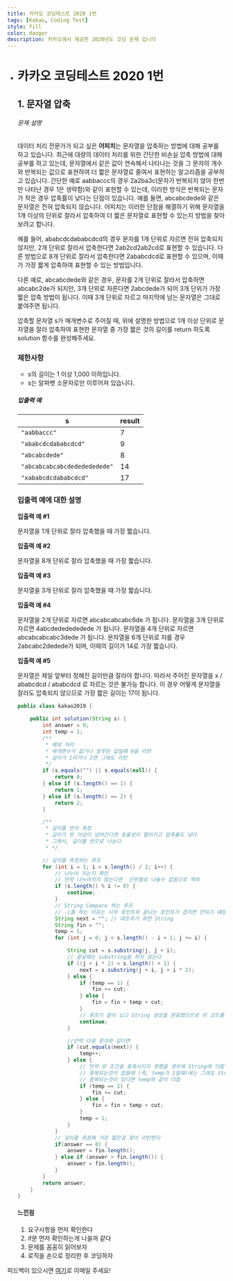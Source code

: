 ```yaml
---
title: 카카오 코딩테스트 2020 1번
tags: [Kakao, Coding Test]
style: fill
color: danger
description: 카카오에서 제공한 2020년도 코딩 문제 입니다
---
```


- # 카카오 코딩테스트 2020 1번

  

  ## 1. 문자열 압축

  ###### 문제 설명

  데이터 처리 전문가가 되고 싶은 **어피치**는 문자열을 압축하는 방법에 대해 공부를 하고 있습니다. 최근에 대량의 데이터 처리를 위한 간단한 비손실 압축 방법에 대해 공부를 하고 있는데, 문자열에서 같은 값이 연속해서 나타나는 것을 그 문자의 개수와 반복되는 값으로 표현하여 더 짧은 문자열로 줄여서 표현하는 알고리즘을 공부하고 있습니다.
  간단한 예로 aabbaccc의 경우 2a2ba3c(문자가 반복되지 않아 한번만 나타난 경우 1은 생략함)와 같이 표현할 수 있는데, 이러한 방식은 반복되는 문자가 적은 경우 압축률이 낮다는 단점이 있습니다. 예를 들면, abcabcdede와 같은 문자열은 전혀 압축되지 않습니다. 어피치는 이러한 단점을 해결하기 위해 문자열을 1개 이상의 단위로 잘라서 압축하여 더 짧은 문자열로 표현할 수 있는지 방법을 찾아보려고 합니다.

  예를 들어, ababcdcdababcdcd의 경우 문자를 1개 단위로 자르면 전혀 압축되지 않지만, 2개 단위로 잘라서 압축한다면 2ab2cd2ab2cd로 표현할 수 있습니다. 다른 방법으로 8개 단위로 잘라서 압축한다면 2ababcdcd로 표현할 수 있으며, 이때가 가장 짧게 압축하여 표현할 수 있는 방법입니다.

  다른 예로, abcabcdede와 같은 경우, 문자를 2개 단위로 잘라서 압축하면 abcabc2de가 되지만, 3개 단위로 자른다면 2abcdede가 되어 3개 단위가 가장 짧은 압축 방법이 됩니다. 이때 3개 단위로 자르고 마지막에 남는 문자열은 그대로 붙여주면 됩니다.

  압축할 문자열 s가 매개변수로 주어질 때, 위에 설명한 방법으로 1개 이상 단위로 문자열을 잘라 압축하여 표현한 문자열 중 가장 짧은 것의 길이를 return 하도록 solution 함수를 완성해주세요.

  ### 제한사항

  - s의 길이는 1 이상 1,000 이하입니다.
  - s는 알파벳 소문자로만 이루어져 있습니다.

  ##### 입출력 예

  | s                            | result |
  | ---------------------------- | ------ |
  | `"aabbaccc"`                 | 7      |
  | `"ababcdcdababcdcd"`         | 9      |
  | `"abcabcdede"`               | 8      |
  | `"abcabcabcabcdededededede"` | 14     |
  | `"xababcdcdababcdcd"`        | 17     |

  ### 입출력 예에 대한 설명

  **입출력 예 #1**

  문자열을 1개 단위로 잘라 압축했을 때 가장 짧습니다.

  **입출력 예 #2**

  문자열을 8개 단위로 잘라 압축했을 때 가장 짧습니다.

  **입출력 예 #3**

  문자열을 3개 단위로 잘라 압축했을 때 가장 짧습니다.

  **입출력 예 #4**

  문자열을 2개 단위로 자르면 abcabcabcabc6de 가 됩니다.
  문자열을 3개 단위로 자르면 4abcdededededede 가 됩니다.
  문자열을 4개 단위로 자르면 abcabcabcabc3dede 가 됩니다.
  문자열을 6개 단위로 자를 경우 2abcabc2dedede가 되며, 이때의 길이가 14로 가장 짧습니다.

  **입출력 예 #5**

  문자열은 제일 앞부터 정해진 길이만큼 잘라야 합니다.
  따라서 주어진 문자열을 x / ababcdcd / ababcdcd 로 자르는 것은 불가능 합니다.
  이 경우 어떻게 문자열을 잘라도 압축되지 않으므로 가장 짧은 길이는 17이 됩니다.

  

  ```java
  public class kakao2019 {
  
      public int solution(String s) {
          int answer = 0;
          int temp = 1;
          /**
           * 예외 처리
           * 매개변수가 없거나 잘못된 값일떄 0을 리턴
           * 길이가 1이거나 2면 그래도 리턴
           */
          if (s.equals("") || s.equals(null)) {
              return 0;
          } else if (s.length() == 1) {
              return 1;
          } else if (s.length() == 2) {
              return 2;
          }
  
          /**
           * 길이를 먼저 측정
           * 길이가 반 이상이 넘어간다면 효율성이 떨어지고 압축률도 낮다
           * 그래서, 길이를 반으로 나눈다
           * */
  
          // 길이를 측정하는 루프
          for (int i = 1; i < s.length() / 2; i++) {
              // 나누어 지는지 확인
              // 만약 나누어지지 않는다면  단위별로 나눌수 없음으로 제외
              if (s.length() % i != 0) {
                  continue;
              }
              // String Compare 하는 루프
              // -i를 하는 이유는 시작 포인트와 끝나는 포인트가 겹치면 안되기 떄문에
              String next = ""; // 대조하기 위한 String
              String fin = "";
              temp = 1;
              for (int j = 0; j < s.length() - i + 1; j += i) {
  
                  String cut = s.substring(j, j + i);
                  // 끝날떄는 substring을 하지 않는다
                  if ((j + i * 2) < s.length() + 1) {
                      next = s.substring(j + i, j + i * 2);
                  } else {
                      if (temp == 1) {
                          fin += cut;
                      } else {
                          fin = fin + temp + cut;
                      }
                      // 루프가 끝이 났고 String 생성을 완료했으므로 뒤 코드를 실행할 필요가 없음
                      continue;
                  }
  
                  //만약 다음 문자와 같다면
                  if (cut.equals(next)) {
                      temp++;
                  } else {
                      // 만약 위 조건을 충족시키지 못했을 경우에 String에 더함
                      // 중복되는것이 없을때 (즉, temp가 1일때)에는 그래도 String에 더함
                      // 중복되는것이 있다면 temp와 같이 더함
                      if (temp == 1) {
                          fin += cut;
                      } else {
                          fin = fin + temp + cut;
                      }
                      temp = 1;
                  }
              }
              // 길이를 측정해 가장 짧은걸 찾아 리턴한다
              if(answer == 0) {
                  answer = fin.length();
              } else if (answer > fin.length()) {
                  answer = fin.length();
              }
          }
          return answer;
      }
  }
  ```

  

  

  #### 느낀점

  1. 요구사항을 먼저 확인한다
  2. if문 먼저 확인하는게 나을꺼 같다
  3. 문제를 꼼꼼히 읽어보자
  4. 로직을 손으로 정리한 후 코딩하자 


피드백이 있으시면 [여기](https://andrew.pe.kr)로 이메일 주세요! 

